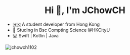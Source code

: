 <h1 align="center">Hi 👋, I'm JChowCH</h1>

 - 🇭🇰 A student developer from Hong Kong
 - 🏫 Studing in Bsc Compting Science @HKCityU
 - 💻 Swift | Kotlin | Java

<p><img align="center" src="https://github-readme-stats.vercel.app/api/top-langs/?username=jchowch1102&layout=compact" alt="jchowch1102" /></p>
